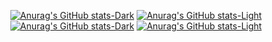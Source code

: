 <!---Для подробной версии
[![Top Langs](https://github-readme-stats.vercel.app/api/top-langs/?username=acdemeg)](https://github.com/acdemeg/github-readme-stats)
-->

<div align="center">

    
  [![Anurag's GitHub stats-Dark](https://github-readme-stats.vercel.app/api/top-langs?username=acdemeg&show_icons=true&layout=compact&langs_count=8&theme=dark#gh-dark-mode-only)](https://github.com/acdemeg/github-readme-stats#gh-dark-mode-only)
  [![Anurag's GitHub stats-Light](https://github-readme-stats.vercel.app/api/top-langs?username=acdemeg&show_icons=true&layout=compact&langs_count=8&theme=default#gh-light-mode-only)](https://github.com/acdemeg/github-readme-stats#gh-light-mode-only)
  [![Anurag's GitHub stats-Dark](https://github-readme-stats.vercel.app/api?username=acdemeg&rank_icon=percentile&show_icons=true&theme=dark&include_all_commits=true#gh-dark-mode-only)](https://github.com/acdemeg/github-readme-stats#gh-dark-mode-only)
  [![Anurag's GitHub stats-Light](https://github-readme-stats.vercel.app/api?username=acdemeg&rank_icon=percentile&show_icons=true&theme=default&include_all_commits=true#gh-light-mode-only)](https://github.com/acdemeg/github-readme-stats#gh-light-mode-only)

  </div>
</div>




